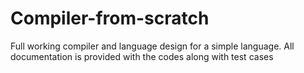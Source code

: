 # Compiler-from-scratch
Full working compiler and language design for a simple language. All documentation is provided with the codes along with test cases
